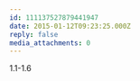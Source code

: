 ```yaml
---
id: 111137527879441947
date: 2015-01-12T09:23:25.000Z
reply: false
media_attachments: 0
---
```


1.1-1.6

